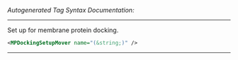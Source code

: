 _Autogenerated Tag Syntax Documentation:_

---
Set up for membrane protein docking.

```xml
<MPDockingSetupMover name="(&string;)" />
```



---
